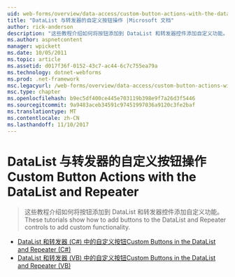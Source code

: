 ```yaml
---
uid: web-forms/overview/data-access/custom-button-actions-with-the-datalist-and-repeater/index
title: "DataList 与转发器的自定义按钮操作 |Microsoft 文档"
author: rick-anderson
description: "这些教程介绍如何将按钮添加到 DataList 和转发器控件添加自定义功能。"
ms.author: aspnetcontent
manager: wpickett
ms.date: 10/05/2011
ms.topic: article
ms.assetid: d017f36f-0152-43c7-ac44-6c7c755ea79a
ms.technology: dotnet-webforms
ms.prod: .net-framework
msc.legacyurl: /web-forms/overview/data-access/custom-button-actions-with-the-datalist-and-repeater
msc.type: chapter
ms.openlocfilehash: b9ec5df400ce445e703119b398e9f7a26d3f5446
ms.sourcegitcommit: 9a9483aceb34591c97451997036a9120c3fe2baf
ms.translationtype: MT
ms.contentlocale: zh-CN
ms.lasthandoff: 11/10/2017
---
```

<a name="custom-button-actions-with-the-datalist-and-repeater"></a><span data-ttu-id="4234a-103">DataList 与转发器的自定义按钮操作</span><span class="sxs-lookup"><span data-stu-id="4234a-103">Custom Button Actions with the DataList and Repeater</span></span>
====================
> <span data-ttu-id="4234a-104">这些教程介绍如何将按钮添加到 DataList 和转发器控件添加自定义功能。</span><span class="sxs-lookup"><span data-stu-id="4234a-104">These tutorials show how to add buttons to the DataList and Repeater controls to add custom functionality.</span></span>


- [<span data-ttu-id="4234a-105">DataList 和转发器 (C#) 中的自定义按钮</span><span class="sxs-lookup"><span data-stu-id="4234a-105">Custom Buttons in the DataList and Repeater (C#)</span></span>](custom-buttons-in-the-datalist-and-repeater-cs.md)
- [<span data-ttu-id="4234a-106">DataList 和转发器 (VB) 中的自定义按钮</span><span class="sxs-lookup"><span data-stu-id="4234a-106">Custom Buttons in the DataList and Repeater (VB)</span></span>](custom-buttons-in-the-datalist-and-repeater-vb.md)
